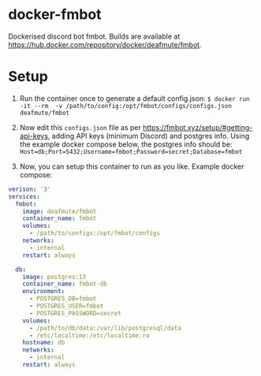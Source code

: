 # docker-fmbot
Dockerised discord bot fmbot. 
Builds are available at https://hub.docker.com/repository/docker/deafmute/fmbot. 

# Setup 
1. Run the container once to generate a default config.json: 
  `$ docker run -it --rm  -v /path/to/config:/opt/fmbot/configs/configs.json deafmute/fmbot`

2. Now edit this `configs.json` file as per https://fmbot.xyz/setup/#getting-api-keys, adding API keys (minimum Discord) and postgres info.
   Using the example docker compose below, the postgres info should be: `Host=db;Port=5432;Username=fmbot;Password=secret;Database=fmbot`

3. Now, you can setup this container to run as you like. Example docker compose: 

```yaml 
verison: '3'
services:
  fmbot: 
    image: deafmute/fmbot 
    container_name: fmbot
    volumes:
      - /path/to/configs:/opt/fmbot/configs 
    networks: 
      - internal 
    restart: always 

  db:
    image: postgres:13
    container_name: fmbot-db
    environment:
      - POSTGRES_DB=fmbot 
      - POSTGRES_USER=fmbot 
      - POSTGRES_PASSWORD=secret
    volumes:
      - /path/to/db/data:/var/lib/postgresql/data
      - /etc/localtime:/etc/localtime:ro
    hostname: db
    networks:
      - internal
    restart: always 
```





